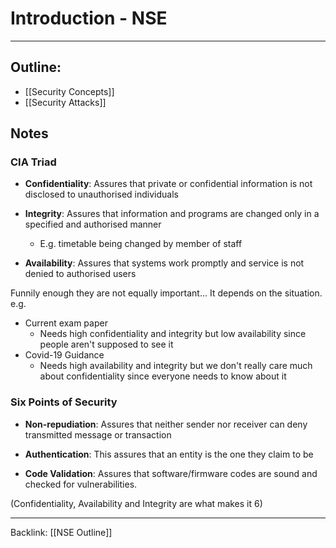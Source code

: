 # Introduction - NSE
----

## Outline:
- [[Security Concepts]]
- [[Security Attacks]]

## Notes

### CIA Triad

- **Confidentiality**: Assures that private or confidential information is not disclosed to unauthorised individuals

- **Integrity**: Assures that information and programs are changed only in a specified and authorised manner
	- E.g. timetable being changed by member of staff

- **Availability**: Assures that systems work promptly and service is not denied to authorised users

Funnily enough they are not equally important... It depends on the situation.
e.g. 
- Current exam paper 
	- Needs high confidentiality and integrity but low availability since people aren't supposed to see it
- Covid-19 Guidance
	- Needs high availability and integrity but we don't really care much about confidentiality since everyone needs to know about it

### Six Points of Security
- **Non-repudiation**: Assures that neither sender nor receiver can deny transmitted message or transaction

- **Authentication**: This assures that an entity is the one they claim to be

- **Code Validation**: Assures that software/firmware codes are sound and checked for vulnerabilities.

(Confidentiality, Availability and Integrity are what makes it 6)

---
Backlink: [[NSE Outline]]